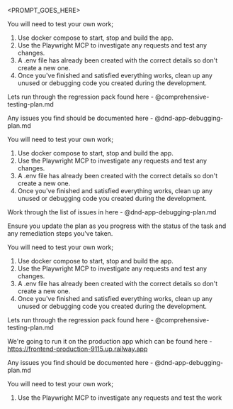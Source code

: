 <PROMPT_GOES_HERE>

You will need to test your own work;

1. Use docker compose to start, stop and build the app.
2. Use the Playwright MCP to investigate any requests and test any changes.
3. A .env file has already been created with the correct details so don't create a new one.
4. Once you've finished and satisfied everything works, clean up any unused or debugging code you created during the development.


Lets run through the regression pack found here - @comprehensive-testing-plan.md 

Any issues you find should be documented here - @dnd-app-debugging-plan.md 

You will need to test your own work;

1. Use docker compose to start, stop and build the app.
2. Use the Playwright MCP to investigate any requests and test any changes.
3. A .env file has already been created with the correct details so don't create a new one.
4. Once you've finished and satisfied everything works, clean up any unused or debugging code you created during the development.


Work through the list of issues in here - @dnd-app-debugging-plan.md 

Ensure you update the plan as you progress with the status of the task and any remediation steps you've taken.

You will need to test your own work;

1. Use docker compose to start, stop and build the app.
2. Use the Playwright MCP to investigate any requests and test any changes.
3. A .env file has already been created with the correct details so don't create a new one.
4. Once you've finished and satisfied everything works, clean up any unused or debugging code you created during the development.




Lets run through the regression pack found here - @comprehensive-testing-plan.md 

We're going to run it on the production app which can be found here - https://frontend-production-9115.up.railway.app

Any issues you find should be documented here - @dnd-app-debugging-plan.md 

You will need to test your own work;

1. Use the Playwright MCP to investigate any requests and test the work
